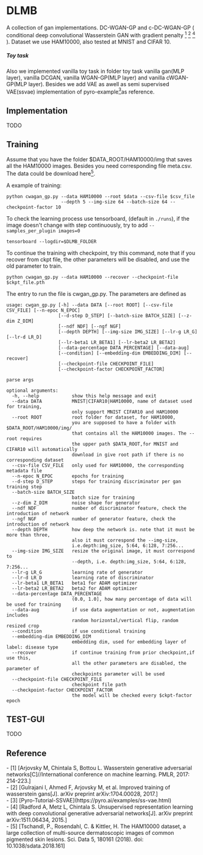 # DLMB
A collection of gan implementations. DC-WGAN-GP and c-DC-WGAN-GP 
(
conditional deep convolutional Wasserstein GAN with gradient penalty
[<sup>1</sup>](#wgan) [<sup>2</sup>](#wgan_gp) [<sup>4</sup>](#dcgan)
). 
Dataset we use HAM10000, also tested at MNIST and CIFAR 10. 

##### Toy task

Also we implemented vanilla toy task in folder toy task vanilla gan(MLP layer), 
vanilla DCGAN, vanilla WGAN-GP(MLP layer) and vanilla cWGAN-GP(MLP layer). Besides we add 
VAE as awell as semi supervised VAE(ssvae) implementation of 
pyro-example[<sup>3</sup>](#pyro-tutorial)as reference.


## Implementation
TODO

## Training
Assume that you have the folder $DATA_ROOT/HAM10000/img that saves 
all the HAM10000 images.  Besides you need corresponding file meta.csv.
The data could be download here[<sup>5</sup>](#HAM1000).

A example of training:
```
python cwagan_gp.py --data HAM10000 --root $data --csv-file $csv_file
                    --depth 5 --img-size 64 --batch-size 64 --checkpoint-factor 10
```
To check the learning process use tensorboard, (default in `./runs`), if the image doesn't change with 
step continuously, try to add `--samples_per_plugin images=0`
 
```
tensorboard --logdir=$DLMB_FOLDER
```

To continue the training with checkpoint, try this command, note that if you recover
from ckpt file, the other parameters will be disabled, and use the old parameter to train.
```
python cwagan_gp.py --data HAM10000 --recover --checkpoint-file $ckpt_file.pth
```

The entry to run the file is cwgan_gp.py. The parameters are defined as 
```
usage: cwgan_gp.py [-h] --data DATA [--root ROOT] [--csv-file CSV_FILE] [--n-epoc N_EPOC] 
                   [--d-step D_STEP] [--batch-size BATCH_SIZE] [--z-dim Z_DIM] 
                   [--ndf NDF] [--ngf NGF]
                   [--depth DEPTH] [--img-size IMG_SIZE] [--lr-g LR_G] [--lr-d LR_D] 
                   [--lr-beta1 LR_BETA1] [--lr-beta2 LR_BETA2] 
                   [--data-percentage DATA_PERCENTAGE] [--data-aug]
                   [--condition] [--embedding-dim EMBEDDING_DIM] [--recover] 
                   [--checkpoint-file CHECKPOINT_FILE] 
                   [--checkpoint-factor CHECKPOINT_FACTOR]

parse args

optional arguments:
  -h, --help            show this help message and exit
  --data DATA           MNIST|CIFAR10|HAM10000, name of dataset used for training, 
                        only support MNIST CIFAR10 and HAM10000
  --root ROOT           root folder for dataset, for HAM10000, 
                        you are supposed to have a folder with $DATA_ROOT/HAM10000/img/ 
                        that contains all the HAM10000 images. The --root requires
                        the upper path $DATA_ROOT,for MNIST and CIFAR10 will automatically
                        download in give root path if there is no corresponding dataset
  --csv-file CSV_FILE   only used for HAM10000, the corresponding metadata file
  --n-epoc N_EPOC       epochs for training
  --d-step D_STEP       steps for training discriminator per gan training step
  --batch-size BATCH_SIZE
                        batch size for training
  --z-dim Z_DIM         noise shape for generator
  --ndf NDF             number of discriminator feature, check the introduction of network
  --ngf NGF             number of generator feature, check the introduction of network
  --depth DEPTH         how deep the network is. note that it must be more than three, 
                        also it must correspond the --img-size, 
                        i.e.depth:img_size, 5:64, 6:128, 7:256...
  --img-size IMG_SIZE   resize the original image, it must correspond to 
                        --depth, i.e. depth:img_size, 5:64, 6:128, 7:256...
  --lr-g LR_G           learning rate of generator
  --lr-d LR_D           learning rate of discriminator
  --lr-beta1 LR_BETA1   beta1 for ADAM optimizer
  --lr-beta2 LR_BETA2   beta2 for ADAM optimizer
  --data-percentage DATA_PERCENTAGE
                        (0.0, 1.0], how many percentage of data will be used for training
  --data-aug            if use data augmentation or not, augmentation includes 
                        random horizontal/vertical flip, random resized crop
  --condition           if use conditional training
  --embedding-dim EMBEDDING_DIM
                        embedding dim, used for embedding layer of label: disease type
  --recover             if continue training from prior checkpoint,if use this, 
                        all the other parameters are disabled, the parameter of 
                        checkpoints parameter will be used
  --checkpoint-file CHECKPOINT_FILE
                        checkpoint file path
  --checkpoint-factor CHECKPOINT_FACTOR
                        the model will be checked every $ckpt-factor epoch

```

## TEST-GUI
TODO
## Reference
<div id="wgan"></div>
- [1] [Arjovsky M, Chintala S, Bottou L. 
Wasserstein generative adversarial networks[C]//International 
conference on machine learning. PMLR, 2017: 214-223.]
<div id="wgan_gp"></div>
- [2] [Gulrajani I, Ahmed F, Arjovsky M, et al. Improved 
training of wasserstein gans[J]. arXiv preprint arXiv:1704.00028, 2017.]
<div id ='pyro-tutorial'></div>
- [3] [Pyro-Tutorial-SSVAE](https://pyro.ai/examples/ss-vae.html)
<div id ='dcgan'></div>
- [4] [Radford A, Metz L, Chintala S. Unsupervised representation 
learning with deep convolutional generative adversarial networks[J]. 
arXiv preprint arXiv:1511.06434, 2015.]
<div id ='HAM10000'></div>
- [5] [Tschandl, P., Rosendahl, C. & Kittler, H. The HAM10000 dataset, 
a large collection of multi-source dermatoscopic images of common pigmented 
skin lesions. Sci. Data 5, 180161 (2018). doi: 10.1038/sdata.2018.161]

